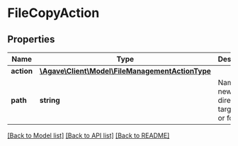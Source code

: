# FileCopyAction

## Properties
Name | Type | Description | Notes
------------ | ------------- | ------------- | -------------
**action** | [**\Agave\Client\Model\FileManagementActionType**](FileManagementActionType.md) |  | 
**path** | **string** | Name of new directory or target file or folder. | 

[[Back to Model list]](../README.md#documentation-for-models) [[Back to API list]](../README.md#documentation-for-api-endpoints) [[Back to README]](../README.md)


